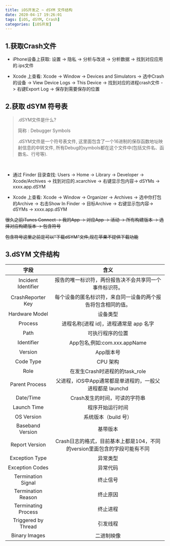 ```yaml
---
title: iOS开发之 ~ dSYM 文件结构
date: 2020-04-17 19:26:01
tags: [iOS, dSYM, Crash]
categories: [iOS开发]
---
```


## 1.获取Crash文件

- iPhone设备上获取: 设置 -> 隐私 -> 分析与改进 -> 分析数据 -> 找到对应应用的.ips文件

- Xcode 上查看: Xcode -> Window -> Devices and Simulators -> 选中Crash的设备 -> View Device Logs -> This Device -> 找到对应的进程crash文件 -> 右键Export Log -> 保存到需要保存的位置



## 2.获取 dSYM 符号表

> .dSYM文件是什么?
>
> 简称 : Debugger Symbols
>
> .dSYM文件是一个符号表文件, 这里面包含了一个16进制的保存函数地址映射信息的中转文件, 所有Debug的symbols都在这个文件中(包括文件名、函数名、行号等).

<br/>

- 通过 Finder 目录查找: Users -> Home -> Library -> Developer -> Xcode/Archives -> 找到对应的.xcarchive -> 右键显示包内容-> dSYMs -> xxxx.app.dSYM

- Xcode 上查看: Xcode -> Window -> Organizer -> Archives -> 选中你打包的Archive -> 右击Show In Finder -> 目标Archive -> 右键显示包内容-> dSYMs -> xxxx.app.dSYM

~~很久之前iTunes Connect -> 我的App -> 对应App -> 活动 -> 所有构建版本 -> 选择对应构建版本 -> 包含符号~~

~~包含符号这里之前是可以"下载dSYM"文件,现在苹果不提供下载功能~~

  

## 3.dSYM 文件结构



|        字段         |                             含义                             |
| :-----------------: | :----------------------------------------------------------: |
| Incident Identifier |    报告的唯一标识符，两份报告决不会共享同一个事件标识符。    |
|  CrashReporter Key  | 每个设备的匿名标识符，来自同一设备的两个报告将包含相同的值。 |
|   Hardware Model    |                           设备类型                           |
|       Process       |            进程名称[进程 id]，进程通常是 app 名字            |
|        Path         |                       可执行程序的位置                       |
|     Identifier      |                 App包名,例如:com.xxx.appName                 |
|       Version       |                          App版本号                           |
|      Code Type      |                           CPU 架构                           |
|        Role         |                在发生Crash时进程的的task_role                |
|   Parent Process    |   父进程，iOS中App通常都是单进程的，一般父进程都是 launchd   |
|      Date/Time      |                Crash发生的时间，可读的字符串                 |
|     Launch Time     |                       程序开始运行时间                       |
|     OS Version      |                     系统版本（build 号）                     |
|  Baseband Version   |                           基带版本                           |
|   Report Version    | Crash日志的格式，目前基本上都是104，不同的version里面包含的字段可能有不同 |
|   Exception Type    |                           异常类型                           |
|   Exception Codes   |                           异常代码                           |
| Termination Signal  |                           终止信号                           |
| Termination Reason  |                           终止原因                           |
| Terminating Process |                           终止进程                           |
| Triggered by Thread |                           引发线程                           |
|    Binary Images    |                          二进制映像                          |

